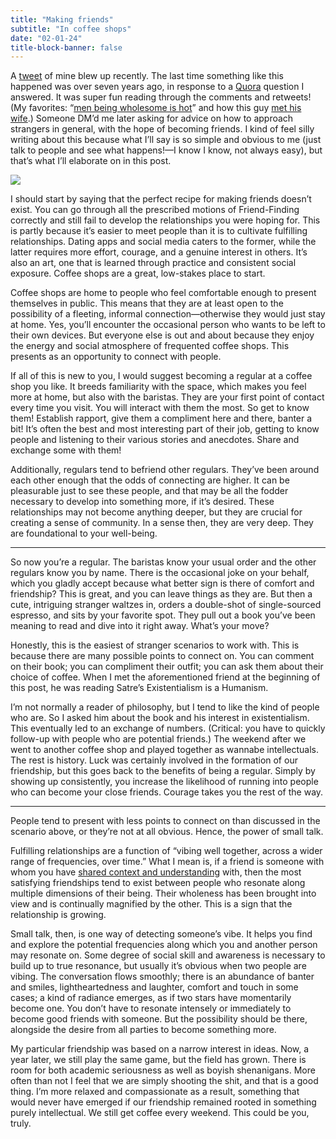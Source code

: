 ```yaml
---
title: "Making friends"
subtitle: "In coffee shops"
date: "02-01-24"
title-block-banner: false
---
```


A [tweet](https://twitter.com/NguyenHPhil/status/1746562063932010666) of mine blew up recently. The last time something like this happened was over seven years ago, in response to a [Quora](https://qr.ae/pKzEjd) question I answered. It was super fun reading through the comments and retweets! (My favorites: “[men being wholesome is hot](https://x.com/jumbleofjumbles/status/1746741449104986145?s=20)” and how this guy [met his wife](https://x.com/RayyanIslam1/status/1746769299149107331?s=20).) Someone DM’d me later asking for advice on how to approach strangers in general, with the hope of becoming friends. I kind of feel silly writing about this because what I’ll say is so simple and obvious to me (just talk to people and see what happens!—I know I know, not always easy), but that’s what I’ll elaborate on in this post.

![](https://substackcdn.com/image/fetch/w_1456,c_limit,f_webp,q_auto:good,fl_progressive:steep/https%3A%2F%2Fsubstack-post-media.s3.amazonaws.com%2Fpublic%2Fimages%2Fe288ac5e-9007-40a4-8629-1bc347ec421f_1200x1720.png)

I should start by saying that the perfect recipe for making friends doesn’t exist. You can go through all the prescribed motions of Friend-Finding correctly and still fail to develop the relationships you were hoping for. This is partly because it’s easier to meet people than it is to cultivate fulfilling relationships. Dating apps and social media caters to the former, while the latter requires more effort, courage, and a genuine interest in others. It’s also an art, one that is learned through practice and consistent social exposure. Coffee shops are a great, low-stakes place to start.

Coffee shops are home to people who feel comfortable enough to present themselves in public. This means that they are at least open to the possibility of a fleeting, informal connection—otherwise they would just stay at home. Yes, you’ll encounter the occasional person who wants to be left to their own devices. But everyone else is out and about because they enjoy the energy and social atmosphere of frequented coffee shops. This presents as an opportunity to connect with people.

If all of this is new to you, I would suggest becoming a regular at a coffee shop you like. It breeds familiarity with the space, which makes you feel more at home, but also with the baristas. They are your first point of contact every time you visit. You will interact with them the most. So get to know them! Establish rapport, give them a compliment here and there, banter a bit! It’s often the best and most interesting part of their job, getting to know people and listening to their various stories and anecdotes. Share and exchange some with them!

Additionally, regulars tend to befriend other regulars. They’ve been around each other enough that the odds of connecting are higher. It can be pleasurable just to see these people, and that may be all the fodder necessary to develop into something more, if it’s desired. These relationships may not become anything deeper, but they are crucial for creating a sense of community. In a sense then, they are very deep. They are foundational to your well-being.

***

So now you’re a regular. The baristas know your usual order and the other regulars know you by name. There is the occasional joke on your behalf, which you gladly accept because what better sign is there of comfort and friendship? This is great, and you can leave things as they are. But then a cute, intriguing stranger waltzes in, orders a double-shot of single-sourced espresso, and sits by your favorite spot. They pull out a book you’ve been meaning to read and dive into it right away. What’s your move?

Honestly, this is the easiest of stranger scenarios to work with. This is because there are many possible points to connect on. You can comment on their book; you can compliment their outfit; you can ask them about their choice of coffee. When I met the aforementioned friend at the beginning of this post, he was reading Satre’s Existentialism is a Humanism.

I’m not normally a reader of philosophy, but I tend to like the kind of people who are. So I asked him about the book and his interest in existentialism. This eventually led to an exchange of numbers. (Critical: you have to quickly follow-up with people who are potential friends.) The weekend after we went to another coffee shop and played together as wannabe intellectuals. The rest is history. Luck was certainly involved in the formation of our friendship, but this goes back to the benefits of being a regular. Simply by showing up consistently, you increase the likelihood of running into people who can become your close friends. Courage takes you the rest of the way.

***

People tend to present with less points to connect on than discussed in the scenario above, or they’re not at all obvious. Hence, the power of small talk.

Fulfilling relationships are a function of “vibing well together, across a wider range of frequencies, over time.” What I mean is, if a friend is someone with whom you have [shared context and understanding](https://tasshin.com/blog/the-practice-of-friendship/) with, then the most satisfying friendships tend to exist between people who resonate along multiple dimensions of their being. Their wholeness has been brought into view and is continually magnified by the other. This is a sign that the relationship is growing.

Small talk, then, is one way of detecting someone’s vibe. It helps you find and explore the potential frequencies along which you and another person may resonate on. Some degree of social skill and awareness is necessary to build up to true resonance, but usually it’s obvious when two people are vibing. The conversation flows smoothly; there is an abundance of banter and smiles, lightheartedness and laughter, comfort and touch in some cases; a kind of radiance emerges, as if two stars have momentarily become one. You don’t have to resonate intensely or immediately to become good friends with someone. But the possibility should be there, alongside the desire from all parties to become something more.

My particular friendship was based on a narrow interest in ideas. Now, a year later, we still play the same game, but the field has grown. There is room for both academic seriousness as well as boyish shenanigans. More often than not I feel that we are simply shooting the shit, and that is a good thing. I’m more relaxed and compassionate as a result, something that would never have emerged if our friendship remained rooted in something purely intellectual. We still get coffee every weekend. This could be you, truly.
